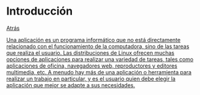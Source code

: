 # Introducción
<p><a href=../README.md>Atrás</a</p>
  
  <p>Una aplicación es un programa informático que no está directamente relacionado con el funcionamiento de la computadora, sino de las tareas que realiza el usuario. Las distribuciones de Linux ofrecen muchas opciones de aplicaciones para realizar una variedad de tareas, tales como aplicaciones de oficina, navegadores web, reproductores y editores multimedia, etc. A menudo hay más de una aplicación o herramienta para realizar un trabajo en particular, y es el usuario quien debe elegir la aplicación que mejor se adapte a sus necesidades.</p>
